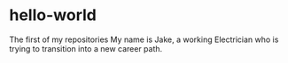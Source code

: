 # hello-world
The first of my repositories
My name is Jake, a working Electrician who is trying to transition into a new career path.
